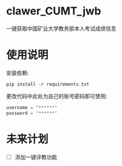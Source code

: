 # clawer_CUMT_jwb
一键获取中国矿业大学教务部本人考试成绩信息

# 使用说明

安装依赖:

```shell
pip install -r requirements.txt
```

更改代码中此处为自己的账号密码即可使用:

```python
username = "******"
password = "******"
```

# 未来计划

- [ ] 添加一键评教功能

